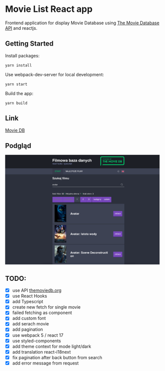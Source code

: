 # Movie List React app

Frontend application for display Movie Database using [The Movie Database API](https://developers.themoviedb.org) and reactjs.

## Getting Started

Install packages:

```
yarn install
```

Use webpack-dev-server for local development:

```
yarn start
```

Build the app:

```
yarn build
```

## Link

[Movie DB](https://balmor.github.io/movie_db/)

## Podgląd

[<img src="public/images/preview.png" width="500"/>](/public/images/preview.png)

## TODO:

- [x] use API [themoviedb.org](https://developers.themoviedb.org/3/getting-started)
- [x] use React Hooks
- [x] add Typescript
- [x] create new fetch for single movie
- [x] failed fetching as component
- [x] add custom font
- [x] add serach movie
- [x] add pagination
- [x] use webpack 5 / react 17
- [x] use styled-components
- [x] add theme context for mode light/dark
- [x] add translation react-i18next
- [x] fix pagination after back button from search
- [x] add error message from request
